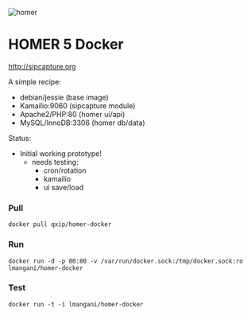 
![homer](http://i.imgur.com/ViXcGAD.png)

# HOMER 5 Docker
http://sipcapture.org

A simple recipe:

* debian/jessie (base image)
* Kamailio:9060 (sipcapture module)
* Apache2/PHP:80 (homer ui/api)
* MySQL/InnoDB:3306 (homer db/data)

Status:

* Initial working prototype!
   * needs testing:
     * cron/rotation 
     * kamailio 
     * ui save/load
 
### Pull
```
docker pull qxip/homer-docker
```

### Run
```
docker run -d -p 80:80 -v /var/run/docker.sock:/tmp/docker.sock:ro lmangani/homer-docker
```

### Test
```
docker run -t -i lmangani/homer-docker
```


